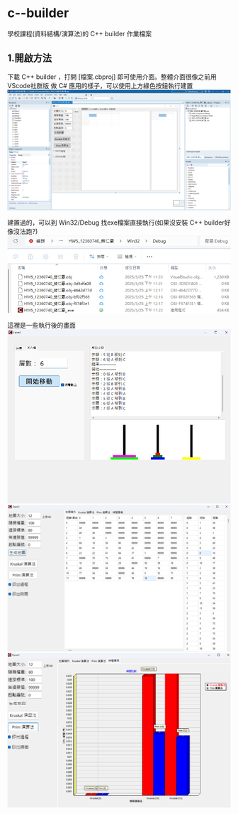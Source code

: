 # c--builder
學校課程(資料結構/演算法)的 C++ builder 作業檔案

## 1.開啟方法
下載 C++ builder ，打開 [檔案.cbproj] 即可使用介面。整體介面很像之前用 VScode社群版 做 C# 應用的樣子，可以使用上方綠色按鈕執行建置
![alt text](image1.png)

建置過的，可以到 Win32/Debug 找exe檔案直接執行(如果沒安裝 C++ builder好像沒法跑?)
![alt text](image2.png)

這裡是一些執行後的畫面
![alt text](image3.png)
![alt text](image4.png)
![alt text](image5.png)
